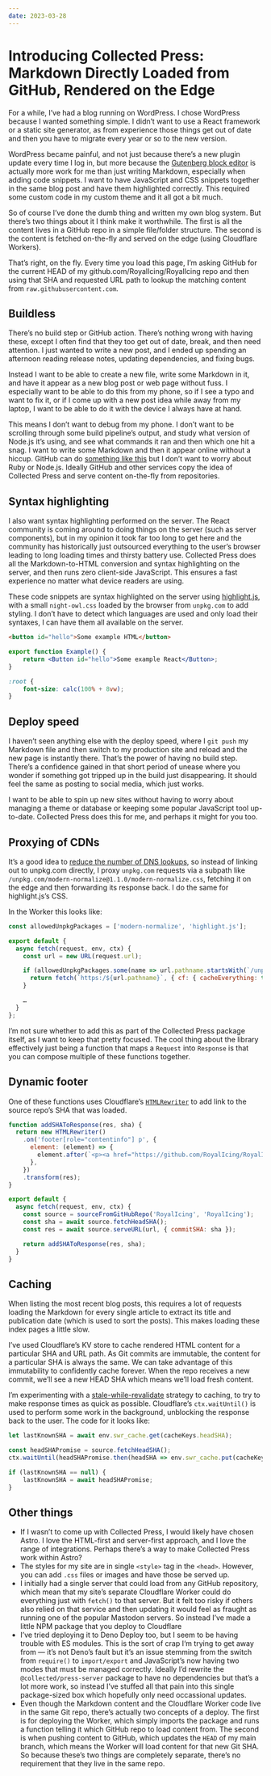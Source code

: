```yaml
---
date: 2023-03-28
---
```


# Introducing Collected Press: Markdown Directly Loaded from GitHub, Rendered on the Edge

For a while, I’ve had a blog running on WordPress. I chose WordPress because I wanted something simple. I didn’t want to use a React framework or a static site generator, as from experience those things get out of date and then you have to migrate every year or so to the new version.

WordPress became painful, and not just because there’s a new plugin update every time I log in, but more because the [Gutenberg block editor](https://wordpress.org/documentation/article/wordpress-block-editor/) is actually more work for me than just writing Markdown, especially when adding code snippets. I want to have JavaScript and CSS snippets together in the same blog post and have them highlighted correctly. This required some custom code in my custom theme and it all got a bit much.

So of course I’ve done the dumb thing and written my own blog system. But there’s two things about it I think make it worthwhile. The first is all the content lives in a GitHub repo in a simple file/folder structure. The second is the content is fetched on-the-fly and served on the edge (using Cloudflare Workers).

That’s right, on the fly. Every time you load this page, I’m asking GitHub for the current HEAD of my github.com/RoyalIcing/RoyalIcing repo and then using that SHA and requested URL path to lookup the matching content from `raw.githubusercontent.com`. 

## Buildless

There’s no build step or GitHub action. There’s nothing wrong with having these, except I often find that they too get out of date, break, and then need attention. I just wanted to write a new post, and I ended up spending an afternoon reading release notes, updating dependencies, and fixing bugs.

Instead I want to be able to create a new file, write some Markdown in it, and have it appear as a new blog post or web page without fuss. I especially want to be able to do this from my phone, so if I see a typo and want to fix it, or if I come up with a new post idea while away from my laptop, I want to be able to do it with the device I always have at hand.

This means I don’t want to debug from my phone. I don’t want to be scrolling through some build pipeline’s output, and study what version of Node.js it’s using, and see what commands it ran and then which one hit a snag. I want to write some Markdown and then it appear online without a hiccup. GitHub can do [something like this](https://pages.github.com) but I don’t want to worry about Ruby or Node.js. Ideally GitHub and other services copy the idea of Collected Press and serve content on-the-fly from repositories.

## Syntax highlighting

I also want syntax highlighting performed on the server. The React community is coming around to doing things on the server (such as server components), but in my opinion it took far too long to get here and the community has historically just outsourced everything to the user’s browser leading to long loading times and thirsty battery use. Collected Press does all the Markdown-to-HTML conversion and syntax highlighting on the server, and then runs zero client-side JavaScript. This ensures a fast experience no matter what device readers are using.

These code snippets are syntax highlighted on the server using [highlight.js](https://highlightjs.org), with a small `night-owl.css` loaded by the browser from `unpkg.com` to add styling. I don’t have to detect which languages are used and only load their syntaxes, I can have them all available on the server.

```html
<button id="hello">Some example HTML</button>
```

```jsx
export function Example() {
    return <Button id="hello">Some example React</Button>;
}
```

```css
:root {
    font-size: calc(100% + 8vw);
}
```

## Deploy speed

I haven’t seen anything else with the deploy speed, where I `git push` my Markdown file and then switch to my production site and reload and the new page is instantly there. That’s the power of having no build step. There’s a confidence gained in that short period of unease where you wonder if something got tripped up in the build just disappearing. It should feel the same as posting to social media, which just works.

I want to be able to spin up new sites without having to worry about managing a theme or database or keeping some popular JavaScript tool up-to-date. Collected Press does this for me, and perhaps it might for you too.

## Proxying of CDNs

It’s a good idea to [reduce the number of DNS lookups](https://csswizardry.com/2013/01/front-end-performance-for-web-designers-and-front-end-developers/#section:http-requests-and-dns-lookups), so instead of linking out to unpkg.com directly, I proxy `unpkg.com` requests via a subpath like `/unpkg.com/modern-normalize@1.1.0/modern-normalize.css`, fetching it on the edge and then forwarding its response back. I do the same for highlight.js’s CSS.

In the Worker this looks like:

```js
const allowedUnpkgPackages = ['modern-normalize', 'highlight.js'];

export default {
  async fetch(request, env, ctx) {
    const url = new URL(request.url);

    if (allowedUnpkgPackages.some(name => url.pathname.startsWith(`/unpkg.com/${name}@`))) {
      return fetch(`https:/${url.pathname}`, { cf: { cacheEverything: true } });
    }

    …
  }
};
```

I’m not sure whether to add this as part of the Collected Press package itself, as I want to keep that pretty focused. The cool thing about the library effectively just being a function that maps a `Request` into `Response` is that you can compose multiple of these functions together.

## Dynamic footer

One of these functions uses Cloudflare’s [`HTMLRewriter`](https://developers.cloudflare.com/workers/runtime-apis/html-rewriter/) to add link to the source repo’s SHA that was loaded.

```js
function addSHAToResponse(res, sha) {
  return new HTMLRewriter()
    .on('footer[role="contentinfo"] p', {
      element: (element) => {
        element.after(`<p><a href="https://github.com/RoyalIcing/RoyalIcing/tree/${sha}"><small>SHA: ${sha}</small></a></p>`, { html: true },)
      },
    })
    .transform(res);
}

export default {
  async fetch(request, env, ctx) {
    const source = sourceFromGitHubRepo('RoyalIcing', 'RoyalIcing');
    const sha = await source.fetchHeadSHA();
    const res = await source.serveURL(url, { commitSHA: sha });

    return addSHAToResponse(res, sha);
  }
}
```

## Caching

When listing the most recent blog posts, this requires a lot of requests loading the Markdown for every single article to extract its title and publication date (which is used to sort the posts). This makes loading these index pages a little slow.

I’ve used Cloudflare’s KV store to cache rendered HTML content for a particular SHA and URL path. As Git commits are immutable, the content for a particular SHA is always the same. We can take advantage of this immutability to confidently cache forever. When the repo receives a new commit, we’ll see a new HEAD SHA which means we’ll load fresh content.

I’m experimenting with a [stale-while-revalidate](https://web.dev/stale-while-revalidate/) strategy to caching, to try to make response times as quick as possible. Cloudflare’s `ctx.waitUntil()` is used to perform some work in the background, unblocking the response back to the user. The code for it looks like:

```js
let lastKnownSHA = await env.swr_cache.get(cacheKeys.headSHA);

const headSHAPromise = source.fetchHeadSHA();
ctx.waitUntil(headSHAPromise.then(headSHA => env.swr_cache.put(cacheKeys.headSHA, headSHA)));

if (lastKnownSHA == null) {
    lastKnownSHA = await headSHAPromise;
}
```

## Other things

- If I wasn’t to come up with Collected Press, I would likely have chosen Astro. I love the HTML-first and server-first approach, and I love the range of integrations. Perhaps there’s a way to make Collected Press work within Astro?
- The styles for my site are in single `<style>` tag in the `<head>`. However, you can add `.css` files or images and have those be served up.
- I initially had a single server that could load from any GitHub repository, which mean that my site’s separate Cloudflare Worker could do everything just with `fetch()` to that server. But it felt too risky if others also relied on that service and then updating it would feel as fraught as running one of the popular Mastodon servers. So instead I’ve made a little NPM package that you deploy to Cloudflare
- I’ve tried deploying it to Deno Deploy too, but I seem to be having trouble with ES modules. This is the sort of crap I‘m trying to get away from — it’s not Deno’s fault but it’s an issue stemming from the switch from `require()` to `import/export` and JavaScript’s now having two modes that must be managed correctly. Ideally I’d rewrite the `@collected/press-server` package to have no dependencies but that’s a lot more work, so instead I’ve stuffed all that pain into this single package-sized box which hopefully only need occassional updates.
- Even though the Markdown content and the Cloudflare Worker code live in the same Git repo, there’s actually two concepts of a deploy. The first is for deploying the Worker, which simply imports the package and runs a function telling it which GitHub repo to load content from. The second is when pushing content to GitHub, which updates the `HEAD` of my main branch, which means the Worker will load content for that new Git SHA. So because these’s two things are completely separate, there’s no requirement that they live in the same repo.
